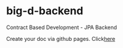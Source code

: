 # big-d-backend
Contract Based Development - JPA Backend

Create your doc via github pages. Click[here](https://github.com/blog/2289-publishing-with-github-pages-now-as-easy-as-1-2-3)
